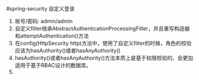 #spring-security 自定义登录
1. 账号/密码: admin/admin
2. 自定义filter继承AbstractAuthenticationProcessingFilter，并且重写构造器和attemptAuthentication()方法
3. 在config(HttpSecurity http)方法中，使用了自定义filter的时候，角色的校验应该为hasAuthority()或者hasAnyAuthority()
4. hasAuthority()或者hasAnyAuthority()方法本质上是基于权限校验的，会更加适用于基于RBAC设计的数据库。
5. 